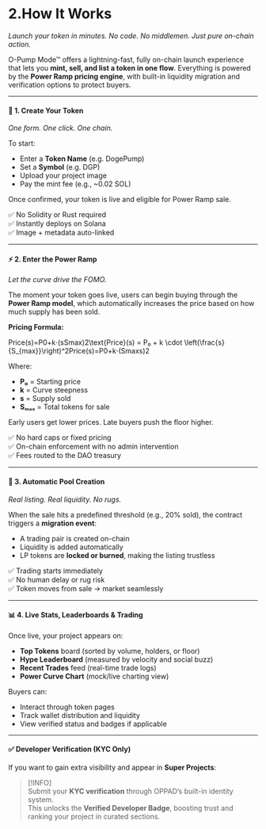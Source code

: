 # 2.How It Works

_Launch your token in minutes. No code. No middlemen. Just pure on-chain action._

O-Pump Mode™ offers a lightning-fast, fully on-chain launch experience that lets you **mint, sell, and list a token in one flow**. Everything is powered by the **Power Ramp pricing engine**, with built-in liquidity migration and verification options to protect buyers.

***

#### 🧱 1. Create Your Token

_One form. One click. One chain._

To start:

* Enter a **Token Name** (e.g. DogePump)
* Set a **Symbol** (e.g. DGP)
* Upload your project image
* Pay the mint fee (e.g., \~0.02 SOL)

Once confirmed, your token is live and eligible for Power Ramp sale.

✅ No Solidity or Rust required\
✅ Instantly deploys on Solana\
✅ Image + metadata auto-linked

***

#### ⚡ 2. Enter the Power Ramp

_Let the curve drive the FOMO._

The moment your token goes live, users can begin buying through the **Power Ramp model**, which automatically increases the price based on how much supply has been sold.

**Pricing Formula:**

Price(s)=P0+k⋅(sSmax)2\text{Price}(s) = P₀ + k \cdot \left(\frac{s}{S\_{max\}}\right)^2Price(s)=P0​+k⋅(Smax​s​)2

Where:

* **P₀** = Starting price
* **k** = Curve steepness
* **s** = Supply sold
* **Sₘₐₓ** = Total tokens for sale

Early users get lower prices. Late buyers push the floor higher.

✅ No hard caps or fixed pricing\
✅ On-chain enforcement with no admin intervention\
✅ Fees routed to the DAO treasury

***

#### 🚀 3. Automatic Pool Creation

_Real listing. Real liquidity. No rugs._

When the sale hits a predefined threshold (e.g., 20% sold), the contract triggers a **migration event**:

* A trading pair is created on-chain
* Liquidity is added automatically
* LP tokens are **locked or burned**, making the listing trustless

✅ Trading starts immediately\
✅ No human delay or rug risk\
✅ Token moves from sale → market seamlessly

***

#### 📊 4. Live Stats, Leaderboards & Trading

Once live, your project appears on:

* **Top Tokens** board (sorted by volume, holders, or floor)
* **Hype Leaderboard** (measured by velocity and social buzz)
* **Recent Trades** feed (real-time trade logs)
* **Power Curve Chart** (mock/live charting view)

Buyers can:

* Interact through token pages
* Track wallet distribution and liquidity
* View verified status and badges if applicable

***

#### ✅ Developer Verification (KYC Only)

If you want to gain extra visibility and appear in **Super Projects**:

> \[!INFO]\
> Submit your **KYC verification** through OPPAD’s built-in identity system.\
> This unlocks the **Verified Developer Badge**, boosting trust and ranking your project in curated sections.
